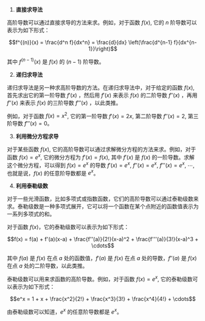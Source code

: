 1. **直接求导法**

  

高阶导数可以通过直接求导的方法来求。例如，对于函数 $f(x)$, 它的 $n$ 阶导数可以表示为如下形式：

  

$$f^{(n)}(x) = \frac{d^n f}{dx^n} = \frac{d}{dx} \left(\frac{d^{n-1} f}{dx^{n-1}}\right)$$

  

其中 $f^{(n-1)}(x)$ 是 $f(x)$ 的 $(n-1)$ 阶导数。

  

2. **递归求导法**

  

递归求导法是另一种求高阶导数的方法。在递归求导法中，对于给定的函数 $f(x)$, 首先求出它的第一阶导数 $f'(x)$ ，然后用 $f'(x)$ 来表示 $f(x)$ 的二阶导数 $f''(x)$ ，再用 $f''(x)$ 来表示 $f(x)$ 的三阶导数 $f'''(x)$ ，以此类推。

  

例如，对于函数 $f(x) = x^2$, 它的第一阶导数 $f'(x) = 2x$, 第二阶导数 $f''(x) = 2$, 第三阶导数 $f'''(x) = 0$。

  

3. **利用微分方程求导**

  

对于某些函数 $f(x)$, 它的高阶导数可以通过求解微分方程的方法来求。例如，对于函数 $f(x) = e^x$, 它的微分方程为 $f'(x) = f(x)$, 其中 $f'(x)$ 是 $f(x)$ 的一阶导数。求解这个微分方程，可以得到 $f(x) = e^x$ 的导数 $f'(x) = e^x$, $f''(x) = e^x$, $f'''(x) = e^x$, $\cdots$, 也就是说，$f(x)$ 的任意阶导数都是 $e^x$。

  

4. **利用泰勒级数**

  

对于一些光滑函数，比如多项式或指数函数，它们的高阶导数可以通过泰勒级数来求。泰勒级数是一种多项式展开，它可以将一个函数在某个点附近的函数值表示为一系列多项式的和。

  

对于函数 $f(x)$，它的泰勒级数可以表示为如下形式：

  

$$f(x) = f(a) + f'(a)(x-a) + \frac{f''(a)}{2!}(x-a)^2 + \frac{f'''(a)}{3!}(x-a)^3 + \cdots$$

  

其中 $f(a)$ 是 $f(x)$ 在点 $a$ 处的函数值，$f'(a)$ 是 $f(x)$ 在点 $a$ 处的导数，$f''(a)$ 是 $f(x)$ 在点 $a$ 处的二阶导数，以此类推。

  

泰勒级数可以用来求函数的高阶导数。例如，对于函数 $f(x) = e^x$, 它的泰勒级数可以表示为如下形式：

  

$$e^x = 1 + x + \frac{x^2}{2!} + \frac{x^3}{3!} + \frac{x^4}{4!} + \cdots$$

  

由泰勒级数可以知道，$e^x$ 的任意阶导数都是 $e^x$。